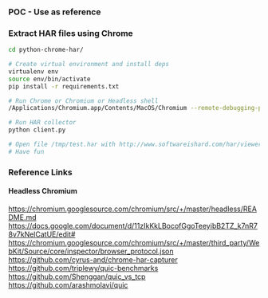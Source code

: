 ### POC - Use as reference

### Extract HAR files using Chrome  

```bash
cd python-chrome-har/

# Create virtual environment and install deps
virtualenv env
source env/bin/activate
pip install -r requirements.txt

# Run Chrome or Chromium or Headless shell
/Applications/Chromium.app/Contents/MacOS/Chromium --remote-debugging-port=9222  --enable-benchmarking --enable-net-benchmarking

# Run HAR collector
python client.py

# Open file /tmp/test.har with http://www.softwareishard.com/har/viewer/
# Have fun
```

### Reference Links
#### Headless Chromium
https://chromium.googlesource.com/chromium/src/+/master/headless/README.md  
https://docs.google.com/document/d/11zIkKkLBocofGgoTeeyibB2TZ_k7nR78v7kNelCatUE/edit#  
https://chromium.googlesource.com/chromium/src/+/master/third_party/WebKit/Source/core/inspector/browser_protocol.json  
https://github.com/cyrus-and/chrome-har-capturer 
https://github.com/triplewy/quic-benchmarks 
https://github.com/Shenggan/quic_vs_tcp
https://github.com/arashmolavi/quic

